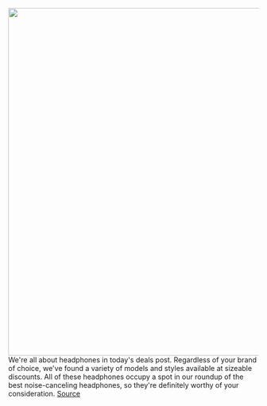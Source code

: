 <img src='https://cdn.vox-cdn.com/thumbor/DbBut25bW4C41JHn0DX77s058MU=/0x0:2040x1360/1200x800/filters:focal(457x462:783x788)/cdn.vox-cdn.com/uploads/chorus_image/image/70640936/IMG_0620-1.0.0.jpeg' width='700px' /><br/>
We're all about headphones in today's deals post. Regardless of your brand of choice, we've found a variety of models and styles available at sizeable discounts. All of these headphones occupy a spot in our roundup of the best noise-canceling headphones, so they're definitely worthy of your consideration.
<a href='https://www.theverge.com/good-deals/2022/3/18/22982875/noise-canceling-headphone-sony-sennheiser-bose-shure-iphone-se-deal-sale'> Source <a/>